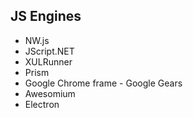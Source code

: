 ## JS Engines

+ NW.js
+ JScript.NET
+ XULRunner
+ Prism
+ Google Chrome frame - Google Gears
+ Awesomium
+ Electron
